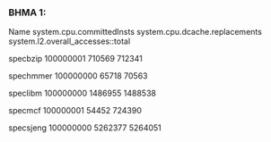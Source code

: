 ### ΒΗΜΑ 1:

Name        system.cpu.committedInsts       system.cpu.dcache.replacements        system.l2.overall_accesses::total

specbzip    100000001			                  710569				                        712341

spechmmer	100000000			65718				70563

speclibm	100000000			1486955				1488538

specmcf		100000001			54452				724390

specsjeng	100000000			5262377				5264051
